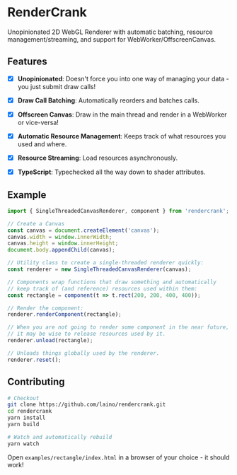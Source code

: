 RenderCrank
===========

Unopinionated 2D WebGL Renderer with automatic batching, resource management/streaming, and support
for WebWorker/OffscreenCanvas.

Features
---------

- [x] **Unopinionated**: Doesn't force you into one way of managing your data - you just submit draw calls!

- [x] **Draw Call Batching**: Automatically reorders and batches calls.

- [x] **Offscreen Canvas**: Draw in the main thread and render in a WebWorker or vice-versa!

- [x] **Automatic Resource Management**: Keeps track of what resources you used and where.

- [x] **Resource Streaming**: Load resources asynchronously.

- [x] **TypeScript**: Typechecked all the way down to shader attributes.

Example
-------

```ts
import { SingleThreadedCanvasRenderer, component } from 'rendercrank';

// Create a Canvas
const canvas = document.createElement('canvas');
canvas.width = window.innerWidth;
canvas.height = window.innerHeight;
document.body.appendChild(canvas);

// Utility class to create a single-threaded renderer quickly:
const renderer = new SingleThreadedCanvasRenderer(canvas);

// Components wrap functions that draw something and automatically
// keep track of (and reference) resources used within them:
const rectangle = component(t => t.rect(200, 200, 400, 400));

// Render the component:
renderer.renderComponent(rectangle);

// When you are not going to render some component in the near future,
// it may be wise to release resources used by it.
renderer.unload(rectangle);

// Unloads things globally used by the renderer.
renderer.reset();
```

Contributing
------------

```bash
# Checkout
git clone https://github.com/laino/rendercrank.git
cd rendercrank
yarn install
yarn build

# Watch and automatically rebuild
yarn watch
```

Open ``examples/rectangle/index.html`` in a browser of your choice - it should work!
